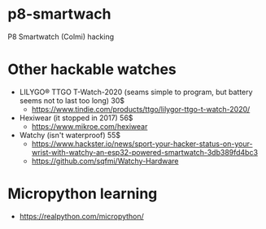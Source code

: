 # p8-smartwach
P8 Smartwatch (Colmi) hacking

# Other hackable watches
- LILYGO® TTGO T-Watch-2020 (seams simple to program, but battery seems not to last too long) 30$
  - https://www.tindie.com/products/ttgo/lilygor-ttgo-t-watch-2020/ 
- Hexiwear (it stopped in 2017) 56$
  - https://www.mikroe.com/hexiwear 
- Watchy (isn't waterproof) 55$
  - https://www.hackster.io/news/sport-your-hacker-status-on-your-wrist-with-watchy-an-esp32-powered-smartwatch-3db389fd4bc3
  - https://github.com/sqfmi/Watchy-Hardware

# Micropython learning
- https://realpython.com/micropython/
